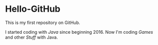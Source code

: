 # Hello-GitHub
This is my first repository on GitHub.

I started coding with *Java* since beginning 2016.
Now I'm coding *Games* and other *Stuff* with Java.
